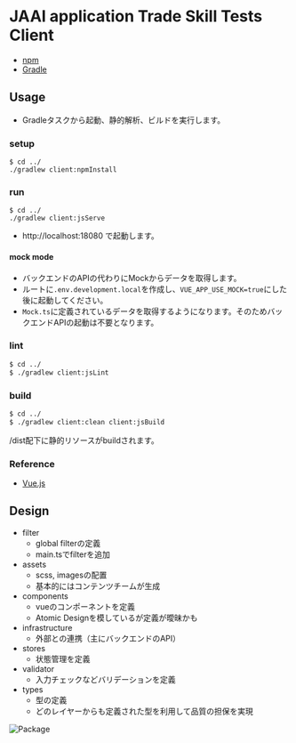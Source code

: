 # JAAI application Trade Skill Tests Client

- [npm](https://docs.npmjs.com/)
- [Gradle](https://docs.gradle.org/current/userguide/userguide.html)

## Usage

- Gradleタスクから起動、静的解析、ビルドを実行します。

### setup
```
$ cd ../
./gradlew client:npmInstall
```

### run
```
$ cd ../
./gradlew client:jsServe
```

- http://localhost:18080 で起動します。

#### mock mode

- バックエンドのAPIの代わりにMockからデータを取得します。
- ルートに`.env.development.local`を作成し、`VUE_APP_USE_MOCK=true`にした後に起動してください。
- `Mock.ts`に定義されているデータを取得するようになります。そのためバックエンドAPIの起動は不要となります。

### lint

```bash
$ cd ../
$ ./gradlew client:jsLint
```

### build
 
```bash
$ cd ../
$ ./gradlew client:clean client:jsBuild
```

/dist配下に静的リソースがbuildされます。

### Reference

- [Vue.js](https://cli.vuejs.org)

## Design

- filter
  - global filterの定義
  - main.tsでfilterを追加
- assets
  - scss, imagesの配置
  - 基本的にはコンテンツチームが生成
- components
  - vueのコンポーネントを定義
  - Atomic Designを模しているが定義が曖昧かも
- infrastructure
  - 外部との連携（主にバックエンドのAPI）
- stores
  - 状態管理を定義
- validator
  - 入力チェックなどバリデーションを定義
- types
  - 型の定義
  - どのレイヤーからも定義された型を利用して品質の担保を実現

![Package](../../doc/client-package.png)
